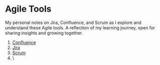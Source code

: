 # Agile Tools
My personal notes on Jira, Confluence, and Scrum as I explore and understand these Agile tools. A reflection of my learning journey, open for sharing insights and growing together.
1. [Confluence](https://github.com/jasjitajimal/practice_agile_journey/tree/main/confluence)
2. [Jira](https://github.com/jasjitajimal/practice_agile_journey/tree/main/jira)
3. [Scrum](https://github.com/jasjitajimal/practice_agile_journey/tree/main/scrum)
4. \
